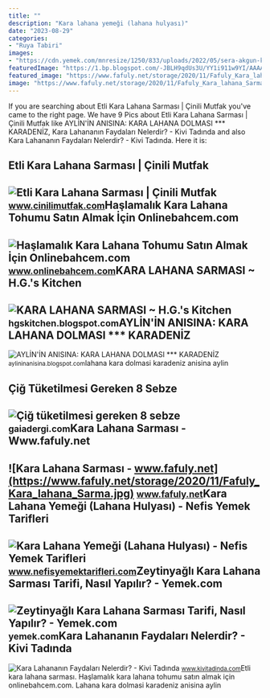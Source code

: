 ```yaml
---
title: ""
description: "Kara lahana yemeği (lahana hulyası)"
date: "2023-08-29"
categories:
- "Ruya Tabiri"
images:
- "https://cdn.yemek.com/mnresize/1250/833/uploads/2022/05/sera-akgun-kara-lahana-sarmasi.jpg"
featuredImage: "https://1.bp.blogspot.com/-JBLH9qdUs3U/YY1i911w9YI/AAAAAAAAJcc/K_J1V1kLCc0tJ8Ec1S5msjjYGjX22ME8QCLcBGAsYHQ/s2048/Karalahana%2Bsarmasi%2B1.jpg"
featured_image: "https://www.fafuly.net/storage/2020/11/Fafuly_Kara_lahana_Sarma.jpg"
image: "https://www.fafuly.net/storage/2020/11/Fafuly_Kara_lahana_Sarma.jpg"
---
```


If you are searching about Etli Kara Lahana Sarması | Çinili Mutfak you've came to the right page. We have 9 Pics about Etli Kara Lahana Sarması | Çinili Mutfak like AYLİN'İN ANISINA: KARA LAHANA DOLMASI \*\*\* KARADENİZ, Kara Lahananın Faydaları Nelerdir? - Kivi Tadında and also Kara Lahananın Faydaları Nelerdir? - Kivi Tadında. Here it is:

Etli Kara Lahana Sarması | Çinili Mutfak
----------------------------------------

 ![Etli Kara Lahana Sarması | Çinili Mutfak](https://4.bp.blogspot.com/-1H-w6UHmMTI/WhNJJdXO5TI/AAAAAAAAUr8/HPMN7gBEJRoUi836wEA5NLIIEpalF_XNACLcBGAs/s1600/karalahanasarmasi.JPG) <small>www.cinilimutfak.com</small>Haşlamalık Kara Lahana Tohumu Satın Almak İçin Onlinebahcem.com
---------------------------------------------------------------

 ![Haşlamalık Kara Lahana Tohumu Satın Almak İçin Onlinebahcem.com](https://st3.myideasoft.com/idea/ez/18/myassets/products/747/kara-lahana-tohumu.jpg?revision=1585809310) <small>www.onlinebahcem.com</small>KARA LAHANA SARMASI ~ H.G.'s Kitchen
------------------------------------

 ![KARA LAHANA SARMASI ~ H.G.'s Kitchen](https://1.bp.blogspot.com/-JBLH9qdUs3U/YY1i911w9YI/AAAAAAAAJcc/K_J1V1kLCc0tJ8Ec1S5msjjYGjX22ME8QCLcBGAsYHQ/s2048/Karalahana%2Bsarmasi%2B1.jpg) <small>hgskitchen.blogspot.com</small>AYLİN'İN ANISINA: KARA LAHANA DOLMASI \*\*\* KARADENİZ
------------------------------------------------------

 ![AYLİN'İN ANISINA: KARA LAHANA DOLMASI *** KARADENİZ](https://3.bp.blogspot.com/-R1ESajMpVv0/T5qnxYbBXmI/AAAAAAAAITM/Yv9Sx9KqKWc/s1600/IMG_1233.JPG) <small>aylininanisina.blogspot.com</small>lahana kara dolmasi karadeniz anisina aylin

Çiğ Tüketilmesi Gereken 8 Sebze
-------------------------------

 ![Çiğ tüketilmesi gereken 8 sebze](https://gaiadergi.com/wp-content/uploads/2015/08/Kara-Lahana-1.jpg) <small>gaiadergi.com</small>Kara Lahana Sarması - Www.fafuly.net
------------------------------------

 ![Kara Lahana Sarması - www.fafuly.net](https://www.fafuly.net/storage/2020/11/Fafuly_Kara_lahana_Sarma.jpg) <small>www.fafuly.net</small>Kara Lahana Yemeği (Lahana Hulyası) - Nefis Yemek Tarifleri
-----------------------------------------------------------

 ![Kara Lahana Yemeği (Lahana Hulyası) - Nefis Yemek Tarifleri](https://i.nefisyemektarifleri.com/2021/06/16/kara-lahana-yemegi-lahana-hulyasi-3.jpg) <small>www.nefisyemektarifleri.com</small>Zeytinyağlı Kara Lahana Sarması Tarifi, Nasıl Yapılır? - Yemek.com
------------------------------------------------------------------

 ![Zeytinyağlı Kara Lahana Sarması Tarifi, Nasıl Yapılır? - Yemek.com](https://cdn.yemek.com/mnresize/1250/833/uploads/2022/05/sera-akgun-kara-lahana-sarmasi.jpg) <small>yemek.com</small>Kara Lahananın Faydaları Nelerdir? - Kivi Tadında
-------------------------------------------------

 ![Kara Lahananın Faydaları Nelerdir? - Kivi Tadında](https://www.kivitadinda.com/wp-content/uploads/2019/12/Kara-Lahana-1.jpg) <small>www.kivitadinda.com</small>Etli kara lahana sarması. Haşlamalık kara lahana tohumu satın almak i̇çin onlinebahcem.com. Lahana kara dolmasi karadeniz anisina aylin
